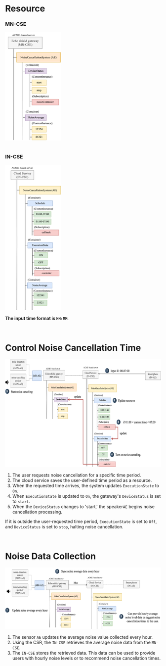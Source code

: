 # Resource

### MN-CSE

<img src="./img/05-resource-MN-CSE.png" alt="Example Image" width="180px" height="350px">

<br/>
<br/>

### IN-CSE

<img src="./img/05-reousrce-IN-CSE.png" alt="Example Image" width="180px" height="470px">

**The input time format is `HH:MM`**.

<br/>

# Control Noise Cancellation Time

<img src="./img/05-resource-IN-AE-to-ADN-AE.png" alt="Example Image" width="800px" height="350px">

1. The user requests noise cancellation for a specific time period.
2. The cloud service saves the user-defined time period as a resource.
3. When the requested time arrives, the system updates `ExecutionState` to `On`.
4. When `ExecutionState` is updated to `On`, the gateway's `DeviceStatus` is set to `start`.
5. When the `DeviceStatus` changes to 'start,' the speaker`AE` begins noise cancellation processing.

If it is outside the user-requested time period, `ExecutionState` is set to `Off`, and `DeviceStatus` is set to `stop`, halting noise cancellation.

<br/>

# Noise Data Collection

<img src="./img/05-resource-ADN-AE-to-IN-AE.png" alt="Example Image" width="600px" height="200px">

1. The sensor `AE` updates the average noise value collected every hour.
2. Using the CSR, the `IN-CSE` retrieves the average noise data from the `MN-CSE`.
3. The `IN-CSE` stores the retrieved data. This data can be used to provide users with hourly noise levels or to recommend noise cancellation times.
